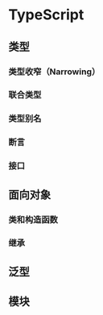 # TypeScript

## 类型

### 类型收窄（Narrowing）

### 联合类型

### 类型别名

### 断言

### 接口

## 面向对象

### 类和构造函数

### 继承

## 泛型

## 模块
